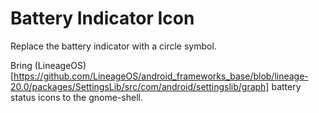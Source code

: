 <!--
SPDX-FileCopyrightText: 2023 Deminder <tremminder@gmail.com>

SPDX-License-Identifier: GPL-3.0-or-later
-->

# Battery Indicator Icon
Replace the battery indicator with a circle symbol.

Bring (LineageOS)[https://github.com/LineageOS/android_frameworks_base/blob/lineage-20.0/packages/SettingsLib/src/com/android/settingslib/graph] battery status icons to the gnome-shell.
